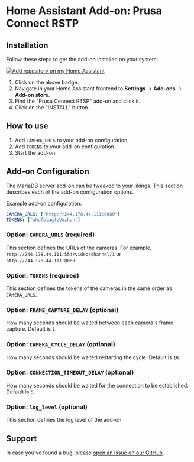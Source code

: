 # Home Assistant Add-on: Prusa Connect RSTP

## Installation

Follow these steps to get the add-on installed on your system:

[![Add repository on my Home Assistant][repository-badge]][repository-url]

1. Click on the above badge.
2. Navigate in your Home Assistant frontend to **Settings** -> **Add-ons** -> **Add-on store**.
3. Find the "Prusa Connect RTSP" add-on and click it.
4. Click on the "INSTALL" button.

## How to use

1. Add `CAMERA_URLS` to your add-on configuration.
2. Add `TOKENS` to your add-on configuration.
3. Start the add-on.

## Add-on Configuration

The MariaDB server add-on can be tweaked to your likings. This section
describes each of the add-on configuration options.

Example add-on configuration:

```yaml
CAMERA_URLS: ["http://244.178.44.111:8080"]
TOKENS: ["ahdfblagfzVuzhuh"]
```

### Option: `CAMERA_URLS` (required)

This section defines the URLs of the cameras. For example, `rstp://244.178.44.111:554/video/channel/1` or `http://244.178.44.111:8080`.

### Option: `TOKENS` (required)

This section defines the tokens of the cameras in the same order as `CAMERA_URLS`.

### Option: `FRAME_CAPTURE_DELAY` (optional)

How many seconds should be waited between each camera's frame capture. Default is `1`.

### Option: `CAMERA_CYCLE_DELAY` (optional)

How many seconds should be waited restarting the cycle. Default is `10`.

### Option: `CONNECTION_TIMEOUT_DELAY` (optional)

How many seconds should be waited for the connection to be established. Default is `5`.

### Option: `log_level` (optional)

This section defines the log level of the add-on.

## Support

In case you've found a bug, please [open an issue on our GitHub][issue].

[issue]: https://github.com/Botond24/prusa_connect_rtsp_homeassistant/issues
[repository-badge]: https://img.shields.io/badge/Add%20repository%20to%20my-Home%20Assistant-41BDF5?logo=home-assistant&style=for-the-badge
[repository-url]: https://my.home-assistant.io/redirect/supervisor_add_addon_repository/?repository_url=https://github.com/Botond24/hassio-addons